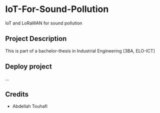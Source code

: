 # IoT-For-Sound-Pollution
IoT and LoRaWAN for sound pollution

## Project Description

This is part of a bachelor-thesis in Industrial Engineering [3BA, ELO-ICT]

## Deploy project

...

## Credits

- Abdellah Touhafi
